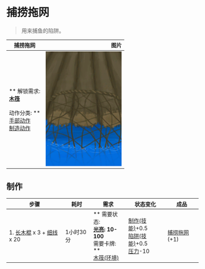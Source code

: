 # 捕捞拖网  
> 用来捕鱼的陷阱。  
  
  捕捞拖网  |   图片   
 ----  |  ----:   
 ** 解锁需求: **<br>[木筏](RaftEntrance.md)<br><br>** 动作分类: **<br>[手部动作](HandAction.md)<br>[制造动作](CraftAction.md)  |  <img decoding="async" src="Sprite/RaftFishTrap.png" href="a.md" style="max-width:300px;max-height:300px;">   
  
## 制作  
步骤  |  耗时  |  需求  |  状态变化  |  成品  
----  |  ----  |  ----  |  ----  |  ----  
1. [长木棍](StickLong.md) x 3 + [细线](CordFiber.md) x 20  |  1小时30分  |  ** 需要状态: **<br>[光亮](Light.md): 10-100<br>** 需要卡牌: **<br>[木筏(环境)](Env_Raft.md)  |  [制作(技能)](Skill_Crafting.md)+0.5<br>[陷阱(技能)](Skill_Trapping.md)+0.5<br>[压力](Stress.md)-10  |  [捕捞拖网](RaftFishTrap.md)(+1)  


<script>document.title="捕捞拖网 - 卡牌生存百科 Card Survival Wiki";</script>
